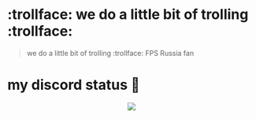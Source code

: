 # :trollface: we do a little bit of trolling :trollface:
> we do a little bit of trolling :trollface:
> FPS Russia fan

# my discord status 🤔
<p align = "center">
    <img src = "https://discord.c99.nl/widget/theme-2/565667519373901853.png"/>
</p>
